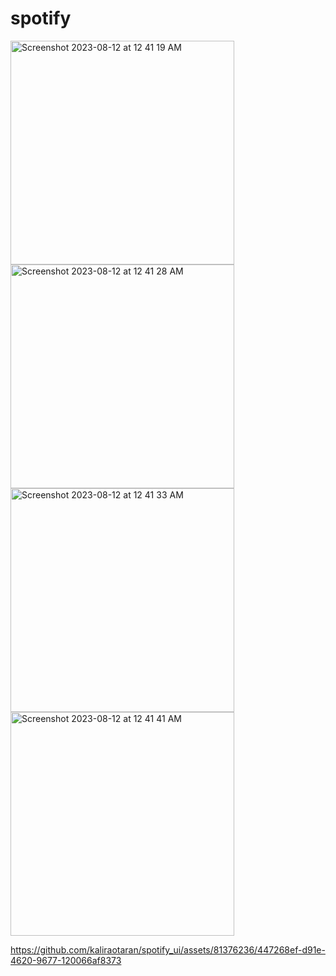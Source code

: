 # spotify



<img width="358" alt="Screenshot 2023-08-12 at 12 41 19 AM" src="https://github.com/kaliraotaran/spotify_ui/assets/81376236/4267e5c7-c10f-4fe2-be46-0f085648c1f5">





<img width="358" alt="Screenshot 2023-08-12 at 12 41 28 AM" src="https://github.com/kaliraotaran/spotify_ui/assets/81376236/ecb35f28-f157-4f46-92b7-bc49d45852d1">





<img width="358" alt="Screenshot 2023-08-12 at 12 41 33 AM" src="https://github.com/kaliraotaran/spotify_ui/assets/81376236/c37376b5-661a-41f9-9298-5a2b6c525328">







<img width="358" alt="Screenshot 2023-08-12 at 12 41 41 AM" src="https://github.com/kaliraotaran/spotify_ui/assets/81376236/62aaa04b-e480-42c1-a92b-9ffe3131525c">








https://github.com/kaliraotaran/spotify_ui/assets/81376236/447268ef-d91e-4620-9677-120066af8373




